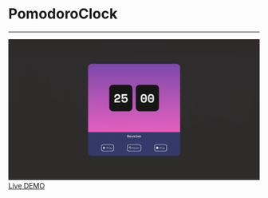 # PomodoroClock
---

![Pomodoro Clock Screenshoot](/images/screenshoot.png)
[Live DEMO](https://cocky-goldwasser-ccaabb.netlify.app/)
